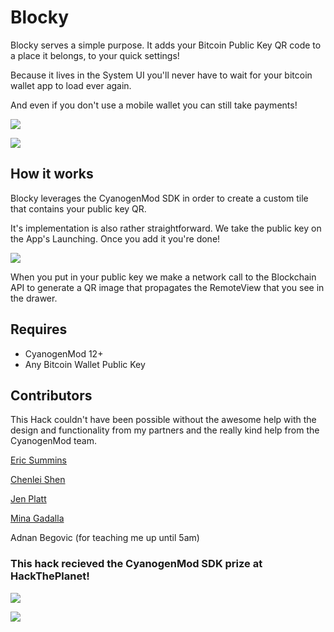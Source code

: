 # Blocky



Blocky serves a simple purpose. It adds your Bitcoin Public Key QR code to a place it belongs, to your quick settings! 


Because it lives in the System UI you'll never have to wait for your bitcoin wallet app to load ever again.  

And even if you don't use a mobile wallet you can still take payments!

![](screenshots/LiveTile.png)

![](screenshots/RemoteView.png)




## How it works 
Blocky leverages the CyanogenMod SDK in order to create a custom tile that contains your public key QR. 


It's implementation is also rather straightforward. We take the public key on the App's Launching. Once you add it you're done! 

![](screenshots/MainPage.png)


When you put in your public key we make a network call to the Blockchain API to generate a QR image that propagates the RemoteView that you  see in the drawer. 




## Requires
- CyanogenMod 12+	
- Any Bitcoin Wallet Public Key


## Contributors 
This Hack couldn't have been possible without the awesome help with the design and functionality from my partners and the really kind help from the CyanogenMod team. 

[Eric Summins](https://github.com/blink18260000)

[Chenlei Shen](https://github.com/chenleishen93)

[Jen Platt](https://www.linkedin.com/pub/jennifer-platt/93/a2/5a6)

[Mina Gadalla](https://github.com/monmon-2007)

Adnan Begovic (for teaching me up until 5am)



### This hack recieved the CyanogenMod SDK prize at HackThePlanet!

![](http://www.cyanogenmod.org/wp-content/uploads/2015/08/image02.jpg)

![](http://hacktheplanet.mlh.io/assets/img/hack_logo.png)

